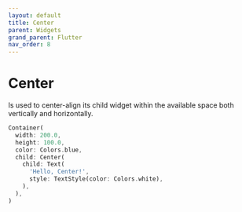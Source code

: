 ```yaml
---
layout: default
title: Center
parent: Widgets
grand_parent: Flutter
nav_order: 8
---
```


# Center
Is used to center-align its child widget within the available space both vertically and horizontally.

```dart
Container(
  width: 200.0,
  height: 100.0,
  color: Colors.blue,
  child: Center(
    child: Text(
      'Hello, Center!',
      style: TextStyle(color: Colors.white),
    ),
  ),
)
```
